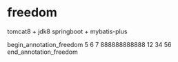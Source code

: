 # freedom

tomcat8 + jdk8
springboot + mybatis-plus

begin_annotation_freedom
5
6
7
888888888888
12
34
56
end_annotation_freedom

